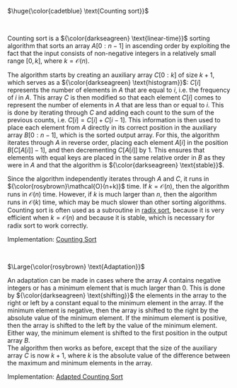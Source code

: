 $\huge{\color{cadetblue} \text{Counting sort}}$

<br/>

Counting sort is a ${\color{darkseagreen} \text{linear-time}}$ sorting algorithm that sorts an array $A[0:n-1]$ in ascending order by exploiting the fact that the input consists of non-negative integers in a relatively small range $[0, k]$, where $k = \mathcal{O}(n)$.

The algorithm starts by creating an auxiliary array $C[0:k]$ of size $k+1$, which serves as a ${\color{darkseagreen} \text{histogram}}$: $C[i]$ represents the number of elements in $A$ that are equal to $i$, i.e. the frequency of $i$ in $A$. This array $C$ is then modified so that each element $C[i]$ comes to represent the number of elements in $A$ that are less than or equal to $i$. This is done by iterating through $C$ and adding each count to the sum of the previous counts, i.e. $C[i] = C[i] + C[i-1]$. This information is then used to place each element from $A$ directly in its correct position in the auxiliary array $B[0:n-1]$, which is the sorted output array. For this, the algorithm iterates through $A$ in reverse order, placing each element $A[i]$ in the position $B[C[A[i]]-1]$, and then decrementing $C[A[i]]$ by 1. This ensures that elements with equal keys are placed in the same relative order in $B$ as they were in $A$ and that the algorithm is ${\color{darkseagreen} \text{stable}}$.

Since the algorithm independently iterates through $A$ and $C$, it runs in ${\color{rosybrown}\mathcal{O}(n+k)}$ time. If $k = \mathcal{O}(n)$, then the algorithm runs in $\mathcal{O}(n)$ time. However, if $k$ is much larger than $n$, then the algorithm runs in $\mathcal{O}(k)$ time, which may be much slower than other sorting algorithms. Counting sort is often used as a subroutine in [radix sort](https://github.com/pl3onasm/CLRS/tree/main/algorithms/sorting/radix-sort), because it is very efficient when $k = \mathcal{O}(n)$ and because it is stable, which is necessary for radix sort to work correctly.

Implementation: [Counting Sort](https://github.com/pl3onasm/CLRS/blob/main/algorithms/sorting/counting-sort/countingsort-1.c)

<br/>

$\Large{\color{rosybrown} \text{Adaptation}}$

An adaptation can be made in cases where the array $A$ contains negative integers or has a minimum element that is much larger than 0. This is done by ${\color{darkseagreen} \text{shifting}}$ the elements in the array to the right or left by a constant equal to the minimum element in the array. If the minimum element is negative, then the array is shifted to the right by the absolute value of the minimum element. If the minimum element is positive, then the array is shifted to the left by the value of the minimum element. Either way, the minimum element is shifted to the first position in the output array $B$.  
The algorithm then works as before, except that the size of the auxiliary array $C$ is now $k+1$, where $k$ is the absolute value of the difference between the maximum and minimum elements in the array.

Implementation: [Adapted Counting Sort](https://github.com/pl3onasm/CLRS/blob/main/algorithms/sorting/counting-sort/countingsort-2.c)
